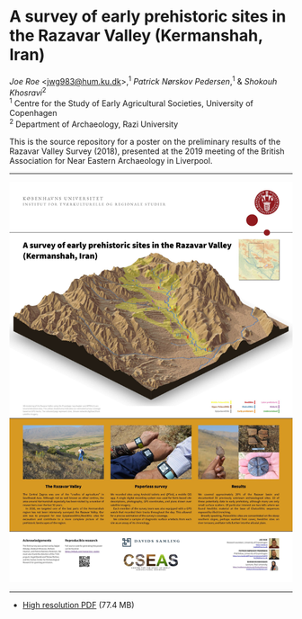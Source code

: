 # A survey of early prehistoric sites in the Razavar Valley (Kermanshah, Iran)

*Joe Roe* <<jwg983@hum.ku.dk>>,<sup>1</sup> *Patrick Nørskov Pedersen*,<sup>1</sup> & *Shokouh Khosravi*<sup>2</sup>  
<sup>1</sup> Centre for the Study of Early Agricultural Societies, University of Copenhagen  
<sup>2</sup> Department of Archaeology, Razi University

This is the source repository for a poster on the preliminary results of the Razavar Valley Survey (2018), presented at the 2019 meeting of the British Association for Near Eastern Archaeology in Liverpool.

----

![Low resolution version of the poster](rzvr_poster.jpg)

----

* [High resolution PDF](rzvr_poster.pdf) (77.4 MB)
